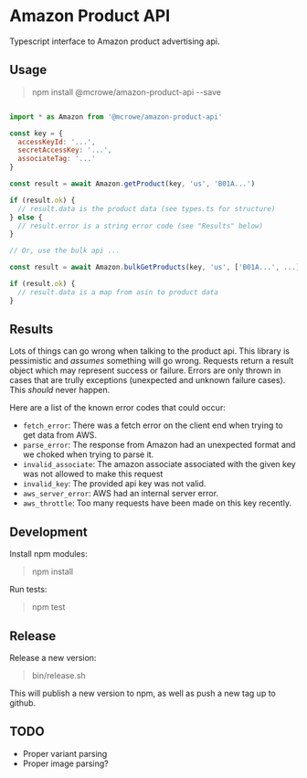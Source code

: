 # Amazon Product API

Typescript interface to Amazon product advertising api.

## Usage

> npm install @mcrowe/amazon-product-api --save


```js

import * as Amazon from '@mcrowe/amazon-product-api'

const key = {
  accessKeyId: '...',
  secretAccessKey: '...',
  associateTag: '...'
}

const result = await Amazon.getProduct(key, 'us', 'B01A...')

if (result.ok) {
  // result.data is the product data (see types.ts for structure)
} else {
  // result.error is a string error code (see "Results" below)
}

// Or, use the bulk api ...

const result = await Amazon.bulkGetProducts(key, 'us', ['B01A...', ...])

if (result.ok) {
  // result.data is a map from asin to product data
}

```

## Results

Lots of things can go wrong when talking to the product api. This library is pessimistic and *assumes* something will go wrong. Requests return a result object which may represent success or failure. Errors are only thrown in cases that are trully exceptions (unexpected and unknown failure cases). This *should* never happen.

Here are a list of the known error codes that could occur:

- `fetch_error`: There was a fetch error on the client end when trying to get data from AWS.
- `parse_error`: The response from Amazon had an unexpected format and we choked when trying to parse it.
- `invalid_associate`: The amazon associate associated with the given key was not allowed to make this request
- `invalid_key`: The provided api key was not valid.
- `aws_server_error`: AWS had an internal server error.
- `aws_throttle`: Too many requests have been made on this key recently.

## Development

Install npm modules:

> npm install

Run tests:

> npm test

## Release

Release a new version:

> bin/release.sh

This will publish a new version to npm, as well as push a new tag up to github.

## TODO

- Proper variant parsing
- Proper image parsing?